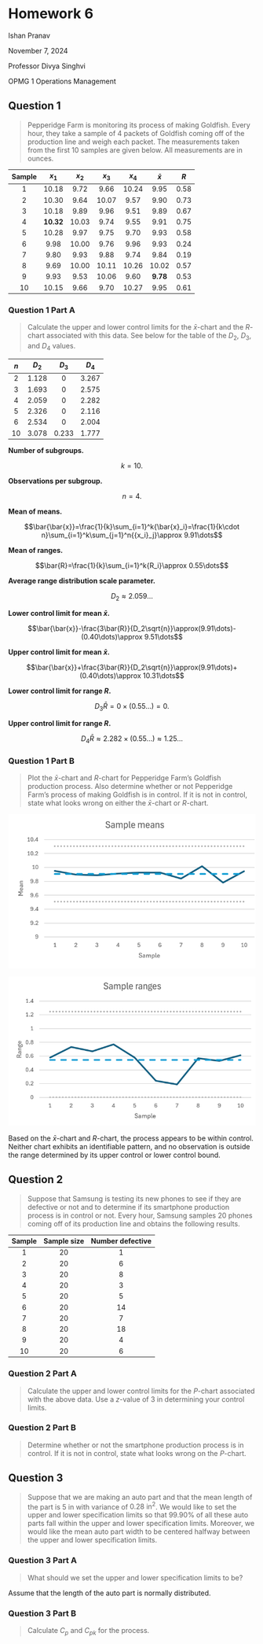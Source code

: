 # Homework 6

Ishan Pranav

November 7, 2024

Professor Divya Singhvi

OPMG 1 Operations Management

## Question 1

> Pepperidge Farm is monitoring its process of making Goldfish. Every hour, they
> take a sample of 4 packets of Goldfish coming off of the production line and
> weigh each packet. The measurements taken from the first 10 samples are given
> below. All measurements are in ounces.

| Sample | $x_1$ | $x_2$ | $x_3$ | $x_4$ | $\bar{x}$ | $R$ |
|:------:|:-----:|:-----:|:-----:|:-----:|:---------:|:---:|
| 1 | 10.18 | 9.72 | 9.66 | 10.24 | 9.95 | 0.58 |
| 2 | 10.30 | 9.64 | 10.07 | 9.57 | 9.90 | 0.73 |
| 3 | 10.18 | 9.89 | 9.96 | 9.51 | 9.89 | 0.67 |
| 4 | **10.32** | 10.03 | 9.74 | 9.55 | 9.91 | 0.75 |
| 5 | 10.28 | 9.97 | 9.75 | 9.70 | 9.93 | 0.58 |
| 6 | 9.98 | 10.00 | 9.76 | 9.96 | 9.93 | 0.24 |
| 7 | 9.80 | 9.93 | 9.88 | 9.74 | 9.84 | 0.19 |
| 8 | 9.69 | 10.00 | 10.11 | 10.26 | 10.02 | 0.57 |
| 9 | 9.93 | 9.53 | 10.06 | 9.60 | **9.78** | 0.53 |
| 10 | 10.15 | 9.66 | 9.70 | 10.27 | 9.95 | 0.61 |

### Question 1 Part A

> Calculate the upper and lower control limits for the $\bar{x}$-chart and the
> $R$-chart associated with this data. See below for the table of the $D_2$,
> $D_3$, and $D_4$ values.

| $n$ | $D_2$ | $D_3$ | $D_4$ |
|:---:|:-----:|:-----:|:-----:|
| 2 | 1.128 | 0 | 3.267 |
| 3 | 1.693 | 0 | 2.575 |
| 4 | 2.059 | 0 | 2.282 |
| 5 | 2.326 | 0 | 2.116 |
| 6 | 2.534 | 0 | 2.004 |
| 10 | 3.078 | 0.233 | 1.777 |

**Number of subgroups.**

$$k=10.$$

**Observations per subgroup.**

$$n=4.$$

**Mean of means.**

$$\bar{\bar{x}}=\frac{1}{k}\sum_{i=1}^k{\bar{x}_i}=\frac{1}{k\cdot n}\sum_{i=1}^k\sum_{j=1}^n{{x_i}_j}\approx 9.91\dots$$

**Mean of ranges.**

$$\bar{R}=\frac{1}{k}\sum_{i=1}^k{R_i}\approx 0.55\dots$$

**Average range distribution scale parameter.**

$$D_2\approx 2.059\dots$$

**Lower control limit for mean $\bar{x}$.**

$$\bar{\bar{x}}-\frac{3\bar{R}}{D_2\sqrt{n}}\approx(9.91\dots)-(0.40\dots)\approx 9.51\dots$$

**Upper control limit for mean $\bar{x}$.**

$$\bar{\bar{x}}+\frac{3\bar{R}}{D_2\sqrt{n}}\approx(9.91\dots)+(0.40\dots)\approx 10.31\dots$$

**Lower control limit for range $R$.**

$$D_3\bar{R}=0\times(0.55\dots)=0.$$

**Upper control limit for range $R$.**

$$D_4\bar{R}\approx 2.282\times(0.55\dots)\approx 1.25\dots$$

### Question 1 Part B

> Plot the $\bar{x}$-chart and $R$-chart for Pepperidge Farm’s Goldfish
> production process. Also determine whether or not Pepperidge Farm’s process of
> making Goldfish is in control. If it is not in control, state what looks wrong
> on either the $\bar{x}$-chart or $R$-chart.

![Sample means](../images/homework-6-1-2-1.png "Chart of sample means")

![Sample ranges](../images/homework-6-1-2-2.png "Chart of sample ranges")

Based on the $\bar{x}$-chart and $R$-chart, the process appears to be within
control. Neither chart exhibits an identifiable pattern, and no observation is
outside the range determined by its upper control or lower control bound.

## Question 2

> Suppose that Samsung is testing its new phones to see if they are defective or
> not and to determine if its smartphone production process is in control or
> not. Every hour, Samsung samples 20 phones coming off of its production line
> and obtains the following results.

| Sample | Sample size | Number defective |
|:------:|:-----------:|:----------------:|
| 1 | 20 | 1 |
| 2 | 20 | 6 |
| 3 | 20 | 8 |
| 4 | 20 | 3 |
| 5 | 20 | 5 |
| 6 | 20 | 14 |
| 7 | 20 | 7 |
| 8 | 20 | 18 |
| 9 | 20 | 4 |
| 10 | 20 | 6 |

### Question 2 Part A

> Calculate the upper and lower control limits for the $P$-chart associated with
> the above data. Use a $z$-value of $3$ in determining your control limits.

### Question 2 Part B

> Determine whether or not the smartphone production process is in control. If
> it is not in control, state what looks wrong on the $P$-chart.

## Question 3

> Suppose that we are making an auto part and that the mean length of the part
> is $5\text{ in}$ with variance of $0.28\text{ in}^2$. We would like to set the
> upper and lower specification limits so that $99.90\%$ of all these auto parts
> fall within the upper and lower specification limits. Moreover, we would like
> the mean auto part width to be centered halfway between the upper and lower
> specification limits.

### Question 3 Part A

> What should we set the upper and lower specification limits to be?

Assume that the length of the auto part is normally distributed.

### Question 3 Part B

> Calculate $C_p$ and $C_{pk}$ for the process.
